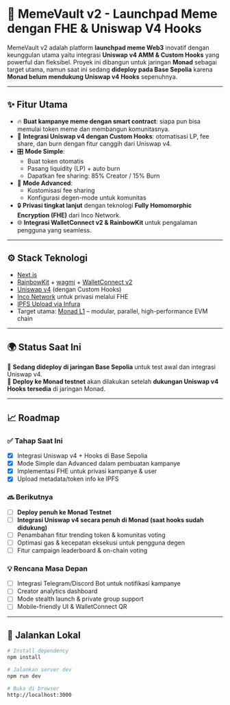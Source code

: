 # 🧠 MemeVault v2 - Launchpad Meme dengan FHE & Uniswap V4 Hooks

MemeVault v2 adalah platform **launchpad meme Web3** inovatif dengan keunggulan utama yaitu integrasi **Uniswap v4 AMM & Custom Hooks** yang powerful dan fleksibel. Proyek ini dibangun untuk jaringan **Monad** sebagai target utama, namun saat ini sedang **dideploy pada Base Sepolia** karena **Monad belum mendukung Uniswap v4 Hooks** sepenuhnya.

---

## ✨ Fitur Utama

- 🔥 **Buat kampanye meme dengan smart contract**: siapa pun bisa memulai token meme dan membangun komunitasnya.
- 🧩 **Integrasi Uniswap v4 dengan Custom Hooks**: otomatisasi LP, fee share, dan burn dengan fitur canggih dari Uniswap v4.
- 🎛️ **Mode Simple**:
  - Buat token otomatis
  - Pasang liquidity (LP) + auto burn
  - Dapatkan fee sharing: 85% Creator / 15% Burn
- 🧪 **Mode Advanced**:
  - Kustomisasi fee sharing
  - Konfigurasi degen-mode untuk komunitas
- 🔒 **Privasi tingkat lanjut** dengan teknologi **Fully Homomorphic Encryption (FHE)** dari Inco Network.
- 🌐 **Integrasi WalletConnect v2 & RainbowKit** untuk pengalaman pengguna yang seamless.

---

## ⚙️ Stack Teknologi

- [Next.js](https://nextjs.org/)
- [RainbowKit](https://www.rainbowkit.com/) + [wagmi](https://wagmi.sh/) + [WalletConnect v2](https://walletconnect.com/)
- [Uniswap v4](https://uniswap.org/blog/uniswap-v4) (dengan Custom Hooks)
- [Inco Network](https://inco.xyz/) untuk privasi melalui FHE
- [IPFS Upload via Infura](https://infura.io/)
- Target utama: [Monad L1](https://monad.xyz/) – modular, parallel, high-performance EVM chain

---

## 🌍 Status Saat Ini

🚧 **Sedang dideploy di jaringan Base Sepolia** untuk test awal dan integrasi Uniswap v4.  
🧪 **Deploy ke Monad testnet** akan dilakukan setelah **dukungan Uniswap v4 Hooks tersedia** di jaringan Monad.

---

## 📈 Roadmap

### ✅ Tahap Saat Ini
- [x] Integrasi Uniswap v4 + Hooks di Base Sepolia
- [x] Mode Simple dan Advanced dalam pembuatan kampanye
- [x] Implementasi FHE untuk privasi kampanye & user
- [x] Upload metadata/token info ke IPFS

### 🔜 Berikutnya
- [ ] **Deploy penuh ke Monad Testnet**
- [ ] **Integrasi Uniswap v4 secara penuh di Monad (saat hooks sudah didukung)**
- [ ] Penambahan fitur trending token & komunitas voting
- [ ] Optimasi gas & kecepatan eksekusi untuk pengguna degen
- [ ] Fitur campaign leaderboard & on-chain voting

### 💡 Rencana Masa Depan
- [ ] Integrasi Telegram/Discord Bot untuk notifikasi kampanye
- [ ] Creator analytics dashboard
- [ ] Mode stealth launch & private group support
- [ ] Mobile-friendly UI & WalletConnect QR

---

## 🧪 Jalankan Lokal

```bash
# Install dependency
npm install

# Jalankan server dev
npm run dev

# Buka di browser
http://localhost:3000
